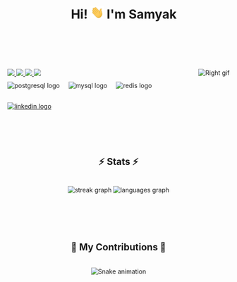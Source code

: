 <ul align="center">
  <h1 style="display: inline-block">
    Hi! <img src="https://raw.githubusercontent.com/ABSphreak/ABSphreak/master/gifs/Hi.gif" width="30px" /> I'm Samyak
  </h1>
</ul>

<br /><br /><br />

###

<div style="display: flex; align-items: flex-start; gap: 20px;">

  <!-- Left side: Other GIFs and icons -->
  <div style="flex: 1 1 auto;">
    <div>
      <a href="" target="_blank">
        <img src="https://media3.giphy.com/media/v1.Y2lkPTc5MGI3NjExZXp2em45aHZ1eWpzZGxmN295YW9zbjZscGFzYnRobzFiOHhqczE4diZlcD12MV9pbnRlcm5hbF9naWZfYnlfaWQmY3Q9Zw/SvFocn0wNMx0iv2rYz/giphy.gif" height="90" />
      </a>

  <a href="https://python.org/" target="_blank">
        <img src="https://media1.giphy.com/media/KAq5w47R9rmTuvWOWa/giphy.gif" height="90" />
      </a>

   <a href="https://www.docker.com/" target="_blank">
        <img src="https://raw.githubusercontent.com/itsksaurabh/itsksaurabh/master/assets/docker.gif" height="80" />
      </a>

   <a href="https://www.djangoproject.com/" target="_blank">
        <img src="https://www.edgica.com/wp-content/files/django-logo-big.jpg" height="80" />
      </a>
    </div>

   <div style="margin-top: 10px;">
      <img src="https://cdn.jsdelivr.net/gh/devicons/devicon/icons/postgresql/postgresql-original.svg" height="30" alt="postgresql logo" />
      <img width="12" />
      <img src="https://cdn.jsdelivr.net/gh/devicons/devicon/icons/mysql/mysql-original.svg" height="30" alt="mysql logo" />
      <img width="12" />
      <img src="https://cdn.jsdelivr.net/gh/devicons/devicon/icons/redis/redis-original.svg" height="30" alt="redis logo" />
    </div>
  </div>

  <!-- Right side: First GIF -->
  <div style="flex: 0 0 auto; margin-left: auto;">
    <img src="https://media3.giphy.com/media/v1.Y2lkPTc5MGI3NjExMDB4MTI0OWVzaTJkOXN2bTY2dHBiZzh3c2FvemJmMHg5d28wbTV5bSZlcD12MV9pbnRlcm5hbF9naWZfYnlfaWQmY3Q9Zw/i229PTC8BKt9V9RnwZ/giphy.gif" alt="Right gif" />
  </div>

</div>

###

<!-- Connect with Me -->
<div align="left" style="margin-top: 30px;">
  <a href="https://www.linkedin.com/in/samyak-choudhary/" target="_blank">
    <img src="https://img.shields.io/static/v1?message=LinkedIn&logo=linkedin&color=0077B5&logoColor=white&style=for-the-badge" height="40" alt="linkedin logo" />
  </a>
</div>

###

<br /><br /><br />

<h2 align="center">⚡ Stats ⚡</h2>

<br />

<div align="center">
  <img src="https://streak-stats.demolab.com?user=SAMurai-16&locale=en&mode=daily&theme=dracula&hide_border=false&border_radius=5" height="150" alt="streak graph" />
  <img src="https://github-readme-stats.vercel.app/api/top-langs?username=SAMurai-16&locale=en&layout=compact&card_width=320&langs_count=5&theme=dracula&hide_border=false" height="150" alt="languages graph" />
</div>

<br /><br />

<br clear="both" />

<div align="center" style="margin-top: 30px;">
  <h2>🐍 My Contributions 🐍</h2>
  <br />
  <img src="https://raw.githubusercontent.com/SAMurai-16/SAMurai-16/output/snake.svg" alt="Snake animation" />
  <br /><br /><br />
</div>
